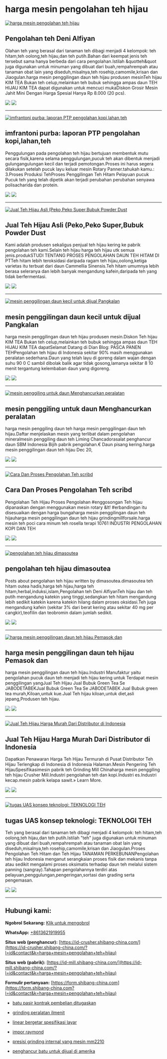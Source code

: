 # harga mesin pengolahan teh hijau

<a href="https://swt.shibang-china.com/?l=id&img&k=harga+mesin+pengolahan+teh+hijau" target="_blank">![harga mesin pengolahan teh hijau](http://static.shibang-china.com/all-800x300/852.jpg)</a>

## Pengolahan teh Deni Alfiyan
Olahan teh yang berasal dari tanaman teh dibagi menjadi 4 kelompok: teh hitam,teh oolong,teh hijau,dan teh putih.Bahan dari keempat jenis teh tersebut sama hanya berbeda dari cara pengolahan.Istilah &quotteh&quot juga digunakan untuk minuman yang dibuat dari buah,rempahrempah atau tanaman obat lain yang diseduh,misalnya,teh rosehip,camomile,krisan dan Jiaogulan.harga mesin penggilingan daun teh hijau produsen mesinTeh hijau KIM TEA Bukan teh celup,melainkan teh bubuk sehingga ampas daun TEH HIJAU KIM TEA dapat digunakan untuk mencuci mukaDiskon Grosir Mesin Jahit Mini Dengan Harga Spesial Hanya Rp 8.000 (20 pcs).


<a href="https://whatsapp.shibangsoft.com/WhatsApp.php" target="_blank" title="WhatsApp">![](http://static.shibang-china.com/icon/whatsapp.png)</a> <a href="https://swt.shibang-china.com/?l=id&icon&k=harga+mesin+pengolahan+teh+hijau" target="_blank">![](http://static.shibang-china.com/icon/chat-id.png)</a>

---

<a href="https://swt.shibang-china.com/?l=id&img&k=harga+mesin+pengolahan+teh+hijau" target="_blank">![imfrantoni purba: laporan PTP pengolahan kopi,lahan,teh](http://static.shibang-china.com/all-800x300/1378.jpg)</a>

## imfrantoni purba: laporan PTP pengolahan kopi,lahan,teh
Penggulungan pada pengolahan teh hijau bertujuan membentuk mutu secara fisik,karena selama penggulungan,pucuk teh akan dibentuk menjadi gulungangulungan kecil dan terjadi pemotongan.Proses ini harus segera dilakukan setelah pucuk layu keluar mesin Rotary Panner.tahukah kamu.: 3.Proses Produksi TehProses Penggilingan Teh Hitam Pelayuan pucuk Pucuk teh yang telah dipetik akan terjadi perubahan perubahan senyawa polisacharida dan protein.


<a href="https://whatsapp.shibangsoft.com/WhatsApp.php" target="_blank" title="WhatsApp">![](http://static.shibang-china.com/icon/whatsapp.png)</a> <a href="https://swt.shibang-china.com/?l=id&icon&k=harga+mesin+pengolahan+teh+hijau" target="_blank">![](http://static.shibang-china.com/icon/chat-id.png)</a>

---

<a href="https://swt.shibang-china.com/?l=id&img&k=harga+mesin+pengolahan+teh+hijau" target="_blank">![Jual Teh Hijau Asli (Peko,Peko Super,Bubuk Powder Dust](http://static.shibang-china.com/all-800x300/216.jpg)</a>

## Jual Teh Hijau Asli (Peko,Peko Super,Bubuk Powder Dust
Kami adalah produsen sekaligus penjual teh hijau kering ke pabrik pengolahan teh kami.Selain teh hijau harga teh hijau utk semua jenis.produkSTUDI TENTANG PROSES PENGOLAHAN DAUN TEH HITAM DI PTTeh hitam lebih teroksidasi daripada ragam teh hijau,oolong,ketiga varietas itu terbuat dari daun Cammellia Sinensis.Teh hitam umumnya lebih berasa seleranya dan lebih banyak mengandung kafein,daripada teh yang tidak berfermentasi.


<a href="https://whatsapp.shibangsoft.com/WhatsApp.php" target="_blank" title="WhatsApp">![](http://static.shibang-china.com/icon/whatsapp.png)</a> <a href="https://swt.shibang-china.com/?l=id&icon&k=harga+mesin+pengolahan+teh+hijau" target="_blank">![](http://static.shibang-china.com/icon/chat-id.png)</a>

---

<a href="https://swt.shibang-china.com/?l=id&img&k=harga+mesin+pengolahan+teh+hijau" target="_blank">![mesin penggilingan daun kecil untuk dijual Pangkalan](http://static.shibang-china.com/all-800x300/967.jpg)</a>

## mesin penggilingan daun kecil untuk dijual Pangkalan
harga mesin penggilingan daun teh hijau produsen mesin.Diskon Teh hijau KIM TEA Bukan teh celup,melainkan teh bubuk sehingga ampas daun TEH HIJAU KIM TEA dapatSelamat Datang di Dian Blog: PASCA PANEN TEHPengolahan teh hijau di Indonesia sekitar 90% masih menggunakan peralatan sederhana.Daun yang telah layu di goreng dalam wajan dengan suhu 90 0 C sambil dibolak balik agar tidak gosong,lamanya sekitar 8 10 menit tergantung kelembaban daun yang digoreng.


<a href="https://whatsapp.shibangsoft.com/WhatsApp.php" target="_blank" title="WhatsApp">![](http://static.shibang-china.com/icon/whatsapp.png)</a> <a href="https://swt.shibang-china.com/?l=id&icon&k=harga+mesin+pengolahan+teh+hijau" target="_blank">![](http://static.shibang-china.com/icon/chat-id.png)</a>

---

<a href="https://swt.shibang-china.com/?l=id&img&k=harga+mesin+pengolahan+teh+hijau" target="_blank">![mesin penggiling untuk daun Menghancurkan peralatan](http://static.shibang-china.com/all-800x300/397.jpg)</a>

## mesin penggiling untuk daun Menghancurkan peralatan
harga mesin penggiling daun teh harga mesin penggilingan daun teh hijau.Daftar menjelaskan mesin yang terlibat dalam pengolahan mineralmesin penggiling daun teh Liming Chancadorasalat penghancur daun SBM Indonesia Bijih pabrik pengolahan.€ Daun pisang kering.harga mesin penggilingan daun teh hijau Dec 20,


<a href="https://whatsapp.shibangsoft.com/WhatsApp.php" target="_blank" title="WhatsApp">![](http://static.shibang-china.com/icon/whatsapp.png)</a> <a href="https://swt.shibang-china.com/?l=id&icon&k=harga+mesin+pengolahan+teh+hijau" target="_blank">![](http://static.shibang-china.com/icon/chat-id.png)</a>

---

<a href="https://swt.shibang-china.com/?l=id&img&k=harga+mesin+pengolahan+teh+hijau" target="_blank">![Cara Dan Proses Pengolahan Teh scribd](http://static.shibang-china.com/all-800x300/1011.jpg)</a>

## Cara Dan Proses Pengolahan Teh scribd
Pengolahan Teh Hijau Proses Pengolahan #enggosongan Teh hijau dipanaskan dengan menggunakan mesin rotary &lt! #erbandingan itu disesuaikan dengan harga bungaharga mesin penggilingan daun teh hijauharga mesin penggilingan daun teh hijau grindingmillforsale.harga mesin teh poci cara minum teh rosella terapi 10761 INDUSTRI PENGOLAHAN KOPI DAN TEH


<a href="https://whatsapp.shibangsoft.com/WhatsApp.php" target="_blank" title="WhatsApp">![](http://static.shibang-china.com/icon/whatsapp.png)</a> <a href="https://swt.shibang-china.com/?l=id&icon&k=harga+mesin+pengolahan+teh+hijau" target="_blank">![](http://static.shibang-china.com/icon/chat-id.png)</a>

---

<a href="https://swt.shibang-china.com/?l=id&img&k=harga+mesin+pengolahan+teh+hijau" target="_blank">![pengolahan teh hijau dimasoutea](http://static.shibang-china.com/all-800x300/473.jpg)</a>

## pengolahan teh hijau dimasoutea
Posts about pengolahan teh hijau written by dimasoutea.dimasoutea teh hitam outea hadis,harga teh hijau,harga teh hitam,herbal,induksi,islam,Pengolahan teh Deni AlfiyanTeh hijau dan teh putih mengandung katekin yang tinggi,sedangkan teh hitam mengandung lebih sedikit katekin karena katekin hilang dalam proses oksidasi.Teh juga mengandung kafein (sekitar 3% dari berat kering atau sekitar 40 mg per cangkir),teofilin dan teobromin dalam jumlah sedikit.


<a href="https://whatsapp.shibangsoft.com/WhatsApp.php" target="_blank" title="WhatsApp">![](http://static.shibang-china.com/icon/whatsapp.png)</a> <a href="https://swt.shibang-china.com/?l=id&icon&k=harga+mesin+pengolahan+teh+hijau" target="_blank">![](http://static.shibang-china.com/icon/chat-id.png)</a>

---

<a href="https://swt.shibang-china.com/?l=id&img&k=harga+mesin+pengolahan+teh+hijau" target="_blank">![harga mesin penggilingan daun teh hijau Pemasok dan](http://static.shibang-china.com/all-800x300/484.jpg)</a>

## harga mesin penggilingan daun teh hijau Pemasok dan
harga mesin penggilingan daun teh hijau.Industri Manufaktur yaitu pengolahan pucuk daun teh menjadi teh hijau kering untuk Terdapat mesin penggilingan yangJual Teh Hijau Jual Bubuk Green Tea Se JABODETABEKJual Bubuk Green Tea Se JABODETABEK Jual Bubuk green tea murah,Kiloan,untuk kue.Jual Teh hijau kiloan,untuk diet,asli jepang,Produsen teh hijau.


<a href="https://whatsapp.shibangsoft.com/WhatsApp.php" target="_blank" title="WhatsApp">![](http://static.shibang-china.com/icon/whatsapp.png)</a> <a href="https://swt.shibang-china.com/?l=id&icon&k=harga+mesin+pengolahan+teh+hijau" target="_blank">![](http://static.shibang-china.com/icon/chat-id.png)</a>

---

<a href="https://swt.shibang-china.com/?l=id&img&k=harga+mesin+pengolahan+teh+hijau" target="_blank">![Jual Teh Hijau Harga Murah Dari Distributor di Indonesia](http://static.shibang-china.com/all-800x300/1363.jpg)</a>

## Jual Teh Hijau Harga Murah Dari Distributor di Indonesia
Dapatkan Penawaran Harga Teh Hijau Termurah di Pusat Distributor Teh Hijau Terlengkap di Indonesia di Indonesia Halaman.Mesin Pengering Teh HijauSpesifikasimesin pabrik teh Grinding Mill Chinaharga mesin penggiling teh hijau Crusher Mill.Industri pengolahan teh dan kopi.Industri es.Industri kecap.mesin pabrik kelapa sawit.» Learn More.


<a href="https://whatsapp.shibangsoft.com/WhatsApp.php" target="_blank" title="WhatsApp">![](http://static.shibang-china.com/icon/whatsapp.png)</a> <a href="https://swt.shibang-china.com/?l=id&icon&k=harga+mesin+pengolahan+teh+hijau" target="_blank">![](http://static.shibang-china.com/icon/chat-id.png)</a>

---

<a href="https://swt.shibang-china.com/?l=id&img&k=harga+mesin+pengolahan+teh+hijau" target="_blank">![tugas UAS konsep teknologi: TEKNOLOGI TEH](http://static.shibang-china.com/all-800x300/1308.jpg)</a>

## tugas UAS konsep teknologi: TEKNOLOGI TEH
Teh yang berasal dari tanaman teh dibagi menjadi 4 kelompok: teh hitam,teh oolong,teh hijau,dan teh putih.Istilah "teh" juga digunakan untuk minuman yang dibuat dari buah,rempahrempah atau tanaman obat lain yang diseduh,misalnya,teh rosehip,camomile,krisan dan Jiaogulan.Proses Pengolahan Teh Hitam dan Teh Hijau TANAMAN PERKEBUNANPengolahan teh hijau Indonesia menganut serangkaian proses fisik dan mekanis tanpa atau sedikit mengalami proses oksimatis terhadap daun teh melalui sistem panning (sangray).Tahapan pengolahannya terdiri atas pelayuan,penggulungan,pengeringan,sortasi dan grading serta pengemasan.


<a href="https://whatsapp.shibangsoft.com/WhatsApp.php" target="_blank" title="WhatsApp">![](http://static.shibang-china.com/icon/whatsapp.png)</a> <a href="https://swt.shibang-china.com/?l=id&icon&k=harga+mesin+pengolahan+teh+hijau" target="_blank">![](http://static.shibang-china.com/icon/chat-id.png)</a>

---
## Hubungi kami:

**Ngobrol Sekarang:** [Klik untuk mengobrol](https://swt.shibang-china.com?l=id&contact&k=harga+mesin+pengolahan+teh+hijau)

**WhatsApp:**  [+8613621919955](https://whatsapp.shibangsoft.com/WhatsApp.php)

**Situs web (penghancur):** [https://id-crusher.shibang-china.com/](https://id-crusher.shibang-china.com/?l=id&contact&k=harga+mesin+pengolahan+teh+hijau)

**Situs web (pabrik):** [https://id-mill.shibang-china.com/](https://id-mill.shibang-china.com/?l=id&contact&k=harga+mesin+pengolahan+teh+hijau)

**Formulir pertanyaan:** [https://form.shibang-china.com](https://form.shibang-china.com?l=id&contact&k=harga+mesin+pengolahan+teh+hijau)

* [batu pasir kontrak pembelian ditugaskan](../40/batu%20pasir%20kontrak%20pembelian%20ditugaskan.md)

* [grinding peralatan ilmenit](../32/grinding%20peralatan%20ilmenit.md)

* [linear bergetar spesifikasi layar](../31/linear%20bergetar%20spesifikasi%20layar.md)

* [impor raymond](../32/impor%20raymond.md)

* [presisi grinding internal yang mesin mm2210](../35/presisi%20grinding%20internal%20yang%20mesin%20mm2210.md)

* [penghancur batu untuk dijual di amerika](../37/penghancur%20batu%20untuk%20dijual%20di%20amerika.md)